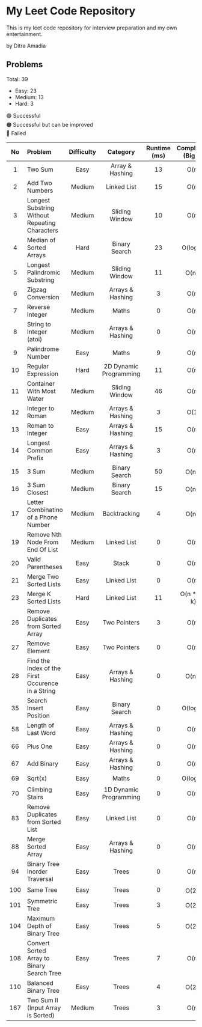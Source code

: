 # My Leet Code Repository
This is my leet code repository for interview preparation and my own entertainment. <br/>

by Ditra Amadia <br />

## Problems
Total: 39
- Easy: 23
- Medium: 13
- Hard: 3

🟢 Successful <br />
🟠 Successful but can be improved <br />
🔴 Failed <br />

| No | Problem | Difficulty | Category | Runtime (ms) | Complexity (Big O) | Language | Status |
| :---: | :--- | :---: | :---: | :---: | :---: | :---: | :---: |
| 1 | Two Sum | Easy | Array & Hashing | 13 | O(n) | ![Cpp][Cpp.cpp] | 🟢 |
| 2 | Add Two Numbers | Medium | Linked List | 15 | O(n) | ![Cpp][Cpp.cpp] | 🟢 |
| 3 | Longest Substring Without Repeating Characters | Medium | Sliding Window | 10 | O(n) | ![Cpp][Cpp.cpp] | 🟢 |
| 4 | Median of Sorted Arrays | Hard | Binary Search | 23 | O(log n) | ![Cpp][Cpp.cpp] | 🟢 |
| 5 | Longest Palindromic Substring | Medium | Sliding Window | 11 | O(n<sup>2</sup>) | ![Cpp][Cpp.cpp] | 🟢 |
| 6  | Zigzag Conversion | Medium | Arrays & Hashing | 3 | O(n) | ![Cpp][Cpp.cpp] | 🟢 |
| 7  | Reverse Integer | Medium | Maths | 0 | O(n) | ![Cpp][Cpp.cpp] | 🟢 |
| 8  | String to Integer (atoi) | Medium | Arrays & Hashing | 0 | O(n) | ![Cpp][Cpp.cpp] | 🟢 |
| 9 | Palindrome Number | Easy | Maths | 9 | O(n) | ![Cpp][Cpp.cpp] | 🟢 |
| 10 | Regular Expression | Hard | 2D Dynamic Programming | 11 | O(n) | ![Cpp][Cpp.cpp] | 🟢 |
| 11 | Container With Most Water | Medium | Sliding Window | 46 | O(n) | ![Cpp][Cpp.cpp] | 🟢 |
| 12 | Integer to Roman | Medium | Arrays & Hashing | 3 | O(1) | ![Cpp][Cpp.cpp] | 🟢 |
| 13 | Roman to Integer | Easy | Arrays & Hashing | 15 | O(n) | ![Cpp][Cpp.cpp] | 🟢 |
| 14 | Longest Common Prefix | Easy | Arrays & Hashing | 3 | O(n) | ![Cpp][Cpp.cpp] | 🟢 |
| 15 | 3 Sum | Medium | Binary Search | 50 | O(n<sup>2</sup>) | ![Cpp][Cpp.cpp] | 🟢 |
| 16 | 3 Sum Closest | Medium | Binary Search | 15 | O(n<sup>2</sup>) | ![Cpp][Cpp.cpp] | 🟢 |
| 17 | Letter Combinatino of a Phone Number | Medium | Backtracking | 4 | O(n<sup>n</sup>) | ![Cpp][Cpp.cpp] | 🟢 |
| 19 | Remove Nth Node From End Of List | Medium | Linked List | 0 | O(n) | ![Cpp][Cpp.cpp] | 🟢 |
| 20 | Valid Parentheses | Easy | Stack | 0 | O(n) | ![Cpp][Cpp.cpp] | 🟢 |
| 21 | Merge Two Sorted Lists | Easy | Linked List | 0 | O(n) | ![Cpp][Cpp.cpp] | 🟢 |
| 23 | Merge K Sorted Lists | Hard | Linked List | 11 | O(n * log k) | ![Cpp][Cpp.cpp] | 🟢 |
| 26 | Remove Duplicates from Sorted Array | Easy | Two Pointers | 3 | O(n) | ![Cpp][Cpp.cpp] | 🟢 |
| 27 | Remove Element | Easy | Two Pointers | 0 | O(n) | ![Cpp][Cpp.cpp] | 🟢 |
| 28 | Find the Index of the First Occurence in a String | Easy | Arrays & Hashing | 0 | O(n<sup>2</sup>) | ![Cpp][Cpp.cpp] | 🟢 |
| 35 | Search Insert Position | Easy | Binary Search | 0 | O(log n) | ![Cpp][Cpp.cpp] | 🟢 |
| 58 | Length of Last Word | Easy | Arrays & Hashing | 0 | O(n) | ![Cpp][Cpp.cpp] | 🟢 |
| 66 | Plus One | Easy | Arrays & Hashing | 0 | O(n) | ![Cpp][Cpp.cpp] | 🟢 |
| 67 | Add Binary | Easy | Arrays & Hashing | 0 | O(n) | ![Cpp][Cpp.cpp] | 🟢 |
| 69 | Sqrt(x) | Easy | Maths | 0 | O(log n) | ![Cpp][Cpp.cpp] | 🟢 |
| 70 | Climbing Stairs | Easy | 1D Dynamic Programming | 0 | O(n) | ![Cpp][Cpp.cpp] | 🟢 |
| 83 | Remove Duplicates from Sorted List | Easy | Linked List | 0 | O(n) | ![Cpp][Cpp.cpp] | 🟢 |
| 88 | Merge Sorted Array | Easy | Arrays & Hashing | 0 | O(n) | ![Cpp][Cpp.cpp] | 🟢 |
| 94 | Binary Tree Inorder Traversal | Easy | Trees | 0 | O(n) | ![Cpp][Cpp.cpp] | 🟢 |
| 100 | Same Tree | Easy | Trees | 0 | O(2<sup>n</sup>) | ![Cpp][Cpp.cpp] | 🟢 |
| 101 | Symmetric Tree | Easy | Trees | 3 | O(2<sup>n</sup>) | ![Cpp][Cpp.cpp] | 🟠 |
| 104 | Maximum Depth of Binary Tree | Easy | Trees | 5 | O(2<sup>n</sup>) | ![Cpp][Cpp.cpp] | 🟠 |
| 108 | Convert Sorted Array to Binary Search Tree | Easy | Trees | 7 | O(n) | ![Cpp][Cpp.cpp] | 🟢 |
| 110 | Balanced Binary Tree | Easy | Trees | 4 | O(2<sup>n</sup>) | ![Cpp][Cpp.cpp] | 🟢 |
| 167 | Two Sum II (Input Array is Sorted) | Medium | Trees | 3 | O(n) | ![Cpp][Cpp.cpp] | 🟢 |

<!-- MARKDOWN LINKS & IMAGES -->
<!-- https://www.markdownguide.org/basic-syntax/#reference-style-links -->
[Cpp.cpp]: https://img.shields.io/badge/c++-%2300599C.svg?style=for-the-badge&logo=c%2B%2B&logoColor=white